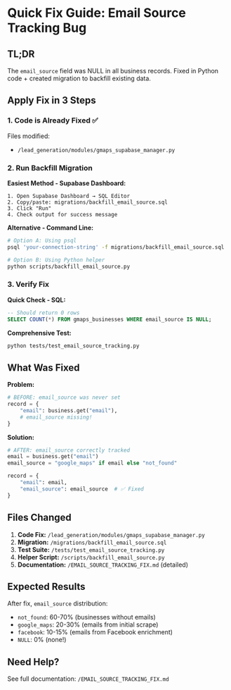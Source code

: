# Quick Fix Guide: Email Source Tracking Bug

## TL;DR

The `email_source` field was NULL in all business records. Fixed in Python code + created migration to backfill existing data.

## Apply Fix in 3 Steps

### 1. Code is Already Fixed ✅

Files modified:
- `/lead_generation/modules/gmaps_supabase_manager.py`

### 2. Run Backfill Migration

**Easiest Method - Supabase Dashboard:**
```
1. Open Supabase Dashboard → SQL Editor
2. Copy/paste: migrations/backfill_email_source.sql
3. Click "Run"
4. Check output for success message
```

**Alternative - Command Line:**
```bash
# Option A: Using psql
psql 'your-connection-string' -f migrations/backfill_email_source.sql

# Option B: Using Python helper
python scripts/backfill_email_source.py
```

### 3. Verify Fix

**Quick Check - SQL:**
```sql
-- Should return 0 rows
SELECT COUNT(*) FROM gmaps_businesses WHERE email_source IS NULL;
```

**Comprehensive Test:**
```bash
python tests/test_email_source_tracking.py
```

## What Was Fixed

**Problem:**
```python
# BEFORE: email_source was never set
record = {
    "email": business.get("email"),
    # email_source missing!
}
```

**Solution:**
```python
# AFTER: email_source correctly tracked
email = business.get("email")
email_source = "google_maps" if email else "not_found"

record = {
    "email": email,
    "email_source": email_source  # ✅ Fixed
}
```

## Files Changed

1. **Code Fix:** `/lead_generation/modules/gmaps_supabase_manager.py`
2. **Migration:** `/migrations/backfill_email_source.sql`
3. **Test Suite:** `/tests/test_email_source_tracking.py`
4. **Helper Script:** `/scripts/backfill_email_source.py`
5. **Documentation:** `/EMAIL_SOURCE_TRACKING_FIX.md` (detailed)

## Expected Results

After fix, `email_source` distribution:
- `not_found`: 60-70% (businesses without emails)
- `google_maps`: 20-30% (emails from initial scrape)
- `facebook`: 10-15% (emails from Facebook enrichment)
- `NULL`: 0% (none!)

## Need Help?

See full documentation: `/EMAIL_SOURCE_TRACKING_FIX.md`
